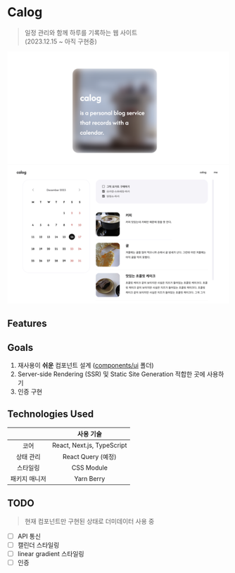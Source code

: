 # Calog

> 일정 관리와 함께 하루를 기록하는 웹 사이트  
> (2023.12.15 ~ 아직 구현중)

![preview](assets/calog-mainpage.png)
![preview](assets/calog-preview.png)

## Features

## Goals

1. 재사용이 **쉬운** 컴포넌트 설계 ([components/ui](components/ui/) 폴더)
2. Server-side Rendering (SSR) 및 Static Site Generation 적합한 곳에 사용하기
3. 인증 구현

## Technologies Used

|               |         사용 기술          |
| :-----------: | :------------------------: |
|     코어      | React, Next.js, TypeScript |
|   상태 관리   |     React Query (예정)     |
|   스타일링    |         CSS Module         |
| 패키지 매니저 |         Yarn Berry         |

## TODO

> 현재 컴포넌트만 구현된 상태로 더미데이터 사용 중

- [ ] API 통신
- [ ] 캘린더 스타일링
- [ ] linear gradient 스타일링
- [ ] 인증
